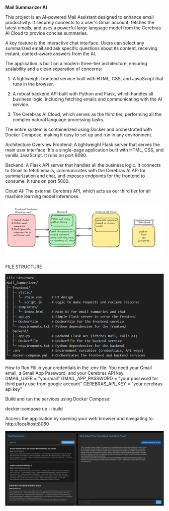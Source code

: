 __Mail Summarizer AI__  

This project is an AI-powered Mail Assistant designed to enhance email productivity. It securely connects to a user's Gmail account, fetches the latest emails, and uses a powerful large language model from the Cerebras AI Cloud to provide concise summaries.

A key feature is the interactive chat interface. Users can select any summarized email and ask specific questions about its content, receiving instant, context-aware answers from the AI.

The application is built on a modern three-tier architecture, ensuring scalability and a clean separation of concerns:

1. A lightweight frontend service built with HTML, CSS, and JavaScript that runs in the browser.

2. A robust backend API built with Python and Flask, which handles all business logic, including fetching emails and         communicating with the AI service.

3. The Cerebras AI Cloud, which serves as the third tier, performing all the complex natural language processing tasks.

The entire system is containerized using Docker and orchestrated with Docker Compose, making it easy to set up and run in any environment.

Architecture Overview
Frontend: A lightweight Flask server that serves the main user interface. It's a single-page application built with HTML, CSS, and vanilla JavaScript. It runs on port 8080.

Backend: A Flask API server that handles all the business logic. It connects to Gmail to fetch emails, communicates with the Cerebras AI API for summarization and chat, and exposes endpoints for the frontend to consume. It runs on port 5000.

Cloud AI: The external Cerebras API, which acts as our third tier for all machine learning model inferences.  

![Architecture](assets/arch.png)

FILE STRUCTURE

![File Structure](assets/file_structure.png)

How to Run
Fill in your credentials in the .env file. You need your Gmail email, a Gmail App Password, and your Cerebras API key.  
GMAIL_USER = "yourmail"
GMAIL_APP_PASSWORD = "your password for third party use from google account"
CEREBRAS_API_KEY = "your cerebras api key"

Build and run the services using Docker Compose:

docker-compose up --build

Access the application by opening your web browser and navigating to:
http://localhost:8080

![UI of the application](assets/image.png)